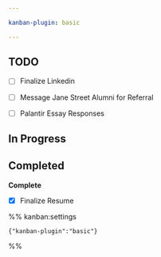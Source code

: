 ```yaml
---

kanban-plugin: basic

---
```


## TODO

- [ ] Finalize Linkedin
- [ ] Message Jane Street Alumni for Referral
- [ ] Palantir Essay Responses


## In Progress



## Completed

**Complete**
- [x] Finalize Resume




%% kanban:settings
```
{"kanban-plugin":"basic"}
```
%%